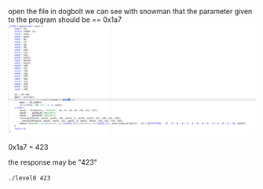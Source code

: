 open the file in dogbolt we can see with snowman that the parameter given to the program should be == 0x1a7
<img src="../assets/screen_dogbolt.png">

0x1a7 = 423

the response may be "423"

``./level0 423``